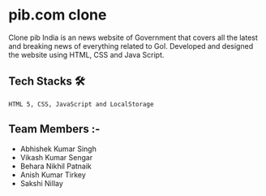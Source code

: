 # pib.com clone
Clone pib India is an news website of Government that covers all the latest and breaking news of everything related to GoI.
Developed and designed the website using HTML, CSS and Java Script.

  
  ## Tech Stacks 🛠
    
    HTML 5, CSS, JavaScript and LocalStorage
    
  ## Team Members :-
  - Abhishek Kumar Singh
  - Vikash Kumar Sengar
  - Behara Nikhil Patnaik
  - Anish Kumar Tirkey
  - Sakshi Nillay
  


    
  

